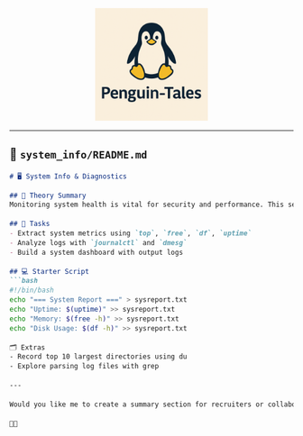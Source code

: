<p align="center">
  <img src="https://github.com/CJA-Cyberhack24/Linux-Essential-Introduction/blob/main/Penguin-Tales.png?raw=true" alt="Penguin-Tales Logo" width="200"/>
</p>


---

## 📁 `system_info/README.md`

```md
# 🖥️ System Info & Diagnostics

## 📖 Theory Summary
Monitoring system health is vital for security and performance. This section covers tools that provide insights into CPU, RAM, disk, and system events.

## 🧪 Tasks
- Extract system metrics using `top`, `free`, `df`, `uptime`
- Analyze logs with `journalctl` and `dmesg`
- Build a system dashboard with output logs

## 💻 Starter Script
```bash
#!/bin/bash
echo "=== System Report ===" > sysreport.txt
echo "Uptime: $(uptime)" >> sysreport.txt
echo "Memory: $(free -h)" >> sysreport.txt
echo "Disk Usage: $(df -h)" >> sysreport.txt

🗂️ Extras
- Record top 10 largest directories using du
- Explore parsing log files with grep

---

Would you like me to create a summary section for recruiters or collaborators at the top of each one, or help add visuals like ASCII dividers or icons to make them pop? We can level this up however you like 🌟


